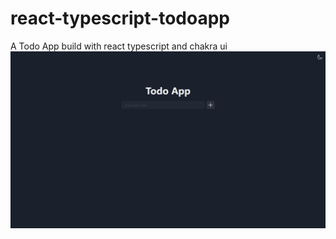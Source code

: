 # react-typescript-todoapp
A Todo App build with react typescript and chakra ui
<img src="https://raw.githubusercontent.com/macfim/react-typescript-todoapp/main/public/op.png" alt="demo" />